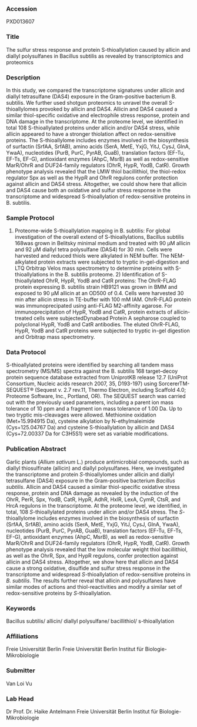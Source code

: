 ### Accession
PXD013607

### Title
The sulfur stress response and protein S-thioallylation caused by allicin and diallyl polysulfanes in Bacillus subtilis as revealed by transcriptomics and proteomics

### Description
In this study, we compared the transcriptome signatures under allicin and diallyl tetrasulfane (DAS4) exposure in the Gram-positive bacterium B. subtilis. We further used shotgun proteomics to unravel the overall S-thioallylomes provoked by allicin and DAS4. Allicin and DAS4 caused a similar thiol-specific oxidative and electrophile stress response, protein and DNA damage in the transcriptome. At the proteome level, we identified in total 108 S-thioallylated proteins under allicin and/or DAS4 stress, while allicin appeared to have a stronger thiolation affect on redox-sensitive proteins. The S-thioallylome includes enzymes involved in the biosynthesis of surfactin (SrfAA, SrfAB), amino acids (SerA, MetE, YxjG, YitJ, CysJ, GlnA, YwaA), nucleotides (PurB, PurC, PyrAB, GuaB), translation factors (EF-Tu, EF-Ts, EF-G), antioxidant enzymes (AhpC, MsrB) as well as redox-sensitive MarR/OhrR and DUF24-family regulators (OhrR, HypR, YodB, CatR). Growth phenotype analysis revealed that the LMW thiol bacillithiol, the thiol-redox regulator Spx as well as the HypR and OhrR regulons confer protection against allicin and DAS4 stress. Altogether, we could show here that allicin and DAS4 cause both an oxidative and sulfur stress response in the transcriptome and widespread S-thioallylation of redox-sensitive proteins in B. subtilis.

### Sample Protocol
1) Proteome-wide S-thioallylation mapping in B. subtilis:  For global investigation of the overall extend of S-thioallylations, Bacillus subtilis 168was grown in Belitsky minimal medium and treated with 90 µM allicin and 92 µM diallyl tetra polysulfane (DAS4) for 30 min. Cells were harvested and reduced thiols were alkylated in NEM buffer. The NEM-alkylated protein extracts were subjected to tryptic in-gel-digestion and LTQ Orbitrap Velos mass spectrometry to determine proteins with S-thioallylations in the B. subtilis proteome.   2) Identification of S-thioallylated OhrR, HypR, YodB and CatR proteins: The OhrR-FLAG protein expressing B. subtilis strain HB9121 was grown in BMM and exposed to 90 µM allicin at an OD500 of 0.4. Cells were harvested 30 min after allicin stress in TE-buffer with 100 mM IAM. OhrR-FLAG protein was immunoprecipated using anti-FLAG M2-affinity agarose. For immunoprecipitation of HypR, YodB and CatR, protein extracts of allicin-treated cells were subjectedDynabead Protein A sepharose coupled to polyclonal HypR, YodB and CatR antibodies. The eluted OhrR-FLAG, HypR, YodB and CatR proteins were subjected to tryptic in-gel digestion and Orbitrap mass spectrometry.

### Data Protocol
S-thioallylated proteins were identified by searching all tandem mass spectrometry (MS/MS) spectra against the B. subtilis 168 target–decoy protein sequence database extracted from UniprotKB release 12.7 (UniProt Consortium, Nucleic acids research 2007, 35, D193-197) using SorcererTM-SEQUEST® (Sequest v. 2.7 rev.11, Thermo Electron, including Scaffold 4.0; Proteome Software, Inc., Portland, OR). The SEQUEST search was carried out with the previously used parameters, including a parent ion mass tolerance of 10 ppm and a fragment ion mass tolerance of 1.00 Da. Up to two tryptic mis-cleavages were allowed. Methionine oxidation (Met+15.994915 Da), cysteine alkylation by N-ethylmaleimide (Cys+125.04767 Da) and cysteine S-thioallylation by allicin and DAS4 (Cys+72.00337 Da for C3H5S1) were set as variable modifications.

### Publication Abstract
Garlic plants (<i>Allium sativum</i> L.) produce antimicrobial compounds, such as diallyl thiosulfinate (allicin) and diallyl polysulfanes. Here, we investigated the transcriptome and protein <i>S</i>-thioallylomes under allicin and diallyl tetrasulfane (DAS4) exposure in the Gram-positive bacterium <i>Bacillus subtilis</i>. Allicin and DAS4 caused a similar thiol-specific oxidative stress response, protein and DNA damage as revealed by the induction of the OhrR, PerR, Spx, YodB, CatR, HypR, AdhR, HxlR, LexA, CymR, CtsR, and HrcA regulons in the transcriptome. At the proteome level, we identified, in total, 108 <i>S</i>-thioallylated proteins under allicin and/or DAS4 stress. The <i>S</i>-thioallylome includes enzymes involved in the biosynthesis of surfactin (SrfAA, SrfAB), amino acids (SerA, MetE, YxjG, YitJ, CysJ, GlnA, YwaA), nucleotides (PurB, PurC, PyrAB, GuaB), translation factors (EF-Tu, EF-Ts, EF-G), antioxidant enzymes (AhpC, MsrB), as well as redox-sensitive MarR/OhrR and DUF24-family regulators (OhrR, HypR, YodB, CatR). Growth phenotype analysis revealed that the low molecular weight thiol bacillithiol, as well as the OhrR, Spx, and HypR regulons, confer protection against allicin and DAS4 stress. Altogether, we show here that allicin and DAS4 cause a strong oxidative, disulfide and sulfur stress response in the transcriptome and widespread <i>S</i>-thioallylation of redox-sensitive proteins in <i>B. subtilis</i>. The results further reveal that allicin and polysulfanes have similar modes of actions and thiol-reactivities and modify a similar set of redox-sensitive proteins by <i>S</i>-thioallylation.

### Keywords
Bacillus subtilis/ allicin/ diallyl polysulfane/ bacillithiol/ s-thioallylation

### Affiliations
Freie Universität Berlin
Freie Universität Berlin Institut für Biologie-Mikrobiologie

### Submitter
Van Loi Vu

### Lab Head
Dr Prof. Dr. Haike Antelmann
Freie Universität Berlin Institut für Biologie-Mikrobiologie


